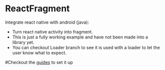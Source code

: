 # ReactFragment

Integrate react native with android (java):

- Turn react native activity into fragment.
- This is just a fully working example and have not been made into a library yet.
- You can checkout Loader branch to see it is used with a loader to let the user know what to expect.

#Checkout the [guides](https://github.com/rush1506/ReactFragment/wiki) to set it up
